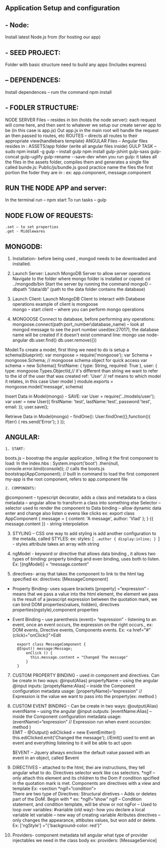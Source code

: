 ﻿## Application Setup and configuration 
## - Node:
 Install latest Node.js from (for hosting our app)

## - SEED PROJECT:
Folder with basic structure need to build any apps (Includes express)

## – DEPENDENCES:
Install dependences – rum the command npm install

## - FODLER STRUCTURE:	
NODE SERVER Files – resides in bin (holds the node server):
each request will come here, and then sent to whatever we setup our create server app to be (in this case is app.js)
Out app.js in the main root will handle the request an then passed to routes, etc
ROUTES – directs all routes to their appropriate view(handlebars template)
ANGULAR Files – Angular files resides in : ASSETS/app folder (write all angular files inside)
GULP TASK – 
sudo npm install -g gulp – install gulp
npm install gulp-jshint gulp-sass gulp-concat gulp-uglify gulp-rename --save-dev
when you run  gulp:
it takes all the files in the assets folder, compiles them and generates a single file called bunde.js:
Public/js/bundle.js
good practice name the files the first portion the foder they are in : ex: app.component, message.component
						
## RUN THE NODE APP and server:
In the terminal run – npm start
To run tasks – gulp


## NODE FLOW OF REQUESTS:
	.set – to set properties
	.get - Middlewares



## MONGODB:
1. Installation-
	before being used , mongod needs to be downloaded and installed.
	
2. Launch Server: Launch MongoDB Server to allow server operations
Navigate to the folder where mongo folder is installed or copied:
cd ../mongodb/bin
Start the server  by running the command
mongoD –dbpath “/data/db” (path to the data folder contains the database)

3. Launch Client: Launch MongoDB Client to interact with Database operations
	example of client is mongoose 	
	mongo – start client – where you can perform mongo operations


4. MONGOOSE
Connect to database, before performing any operations:
mongoose.connect(path:port_number\database_name) – look at mongod message to see the port number used(ex:27017), the database name will be created if it doesn't exist
	 command line: 
		mongo
		use node-angular
		db.user.find()
		db.user.remove({})

Model:To create a model, first thing we need to do is setup a schema(blueprint):
		var mongoose = require('mongoose');
		var Schema = mongoose.Schema; //  mongoose schema object for quick access
		var schema = new Schema({
			firstName: {
				type: String,
				required: True
			},
			user: {
				type: mongoose.Types.ObjectId,// it's different than string we want to 						refer to the id of the user that was created
				ref: 'User' // ref means to which model it relates, in this case User model
		}
		module.exports = mongoose.model('message', schema)

Insert Data in Model(mongo) - SAVE:
		var User = require('../models/user');
		var user = new User({
			firstName: 'test',
			lastName:'test',
			password:'test',
			email:
		});
		user.save();

Retrieve Data in Model(mongo) – findOne():
		User.findOne({},function(){
			if(err) {
				res.send('Error');
			}
		});



## ANGULAR:
	1. START:
boots.js – boostrap the angular application , telling it the first component to load:
In the index.hbs :
System.import('boot') .then(null, console.error.bind(console)); // calls the boots.js
bootstrap(AppComponent); // built in command to load the first component
my-app is the root component, refers to app.component file
	
	2. COMPONENTS:
@component – typescript decorator, adds a class and metadata to a class 
metadata – angular allow to transform a class into something else
Selector – selector used to render the component to
Data binding – allow dynamic data enter and change also listen o evens like clicks
ex:  export class AppComponent {
	message = {
		content: 'A message',
		author: 'Vlad'
	};
}
			{{ message.content }} - string interpolation

3. STYLING – CSS
one way to add styling is add another configuration to the metada, called STYLES:
ex: styles: [` 
.author {
display:inline;
} 
`]  - styles attribute takes an array with string

4. ngModel -  keyword or directive that allows data binding , it allows two types of binding: property binding and even binding, uses both to listen.
Ex: [(ngModel)] = “message.content”


5. directives- array that takes the component to link to the html tag specified
	ex: directives: [MessageComponent]
	

* Property Binding- uses square brackets [property] =”expression” -  means that we pass a value into the html element, the element we pass is the result of a javascript expression between the quotation mark, we can bind DOM properties(values, hidden), directives properties(ngstyle),component properties

* Event Binding – use parenthesis (event)= “expression” - listening to an event, once an event occurs, the expression on the right occurs., ex: DOM events, Directive events, Components events. 
	Ex: <a href="#" (click)="onClick()">Edit</a>

	    export class MessageComponent {
   		@Input() message:Message;
    		onClick () {
        	  this.message.content = "Changed The message"
    		}
	    }

7. CUSTOM PROPERTY BINDING -  used in component and directives.
Can be create in two ways:
	@input(Alias) propertyName – using the angular @input
	inputs: [propetyName:Alias] – inside the Component configuration metadata
	usage:  <my-component> [propertyName]=“expression”</my-component> // Expression is the value we want to pass into the property(ex: method )

8. CUSTOM EVENT BINDING - 
	Can be create in two ways:
	@output(Alias) eventName – using the angular @input
	outputs: [eventName:Alias] – inside the Component configuration metadata
usage:  <my-component> (eventName)=“expression”</my-component> // Expression run when event occurs(ex: method )\
	EMIT - 
 		@Output() ediClicked = new EventEmitter<string>()
		this.ediClicked.emit('Changed the message');
		//Emit() used to emit an event and everything listening to it will be able to act upon 

	$EVENT – Jquery allways enclose the default value passed with an event in an object, called $event

9. DIRECTIVES – attached to the html, thei are instructions, they tell angular what to do. Directives selector work like css selectors.
	*ngif – only attach this element and its children to the Dom if condition spcified in the quotation mark is met. Components are directives with a view and template
	Ex: <section *ngif=”condition”>  
There are two type of Directives:
	Structural diretives – Adds or deletes part of the DoM. Begin with *
	ex: *ngIf=”show”
	ngIf – Condition statement, and condition template, will be show or not 
	ngFor – Used to loop over variables:
		#variable (old way)– how you declare a local variable 
		let variable – new way of creating variable
	Atributes directives – only changes the appearance, attibutes values, but won add or delete.
	Ex: ['ngStyle'] =”{'background-color: red'}”

10. Providers- component metadata tell angular what type of provider injectables we need in the class body
	ex: providers: [MessageService]
	

